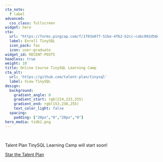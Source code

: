 ```yaml
---
cta_note:
  ? label
advanced:
  css_class: fullscreen
widget: hero
cta:
  url: "https://forms.pingcap.com/f/1f03e077-51be-4f62-b2cc-cabc092d58d4"
  label: Enroll TinySQL 
  icon_pack: fas
  icon: user-graduate
widget_id: RECENT-POSTS
headless: true
weight: 10
title: Online Course TinySQL Learning Camp
cta_alt:
  url: 'https://github.com/talent-plan/tinysql'
  label: View TinySQL
design:
  background:
    gradient_angle: 0
    gradient_start: rgb(224,223,255)
    gradient_end: rgb(153,238,255)
    text_color_light: false
  spacing:
    padding: ["20px","0","20px","0"]
hero_media: tidb1.png
---
```


<br>


Talent Plan TinySQL Learning Camp will start soon!


<a class="github-button" href="https://github.com/pingcap/talent-plan" data-icon="octicon-star" data-size="large" data-show-count="true" aria-label="Star the Talent Plan">Star the Talent Plan</a>
<script async defer src="https://buttons.github.io/buttons.js"></script>
